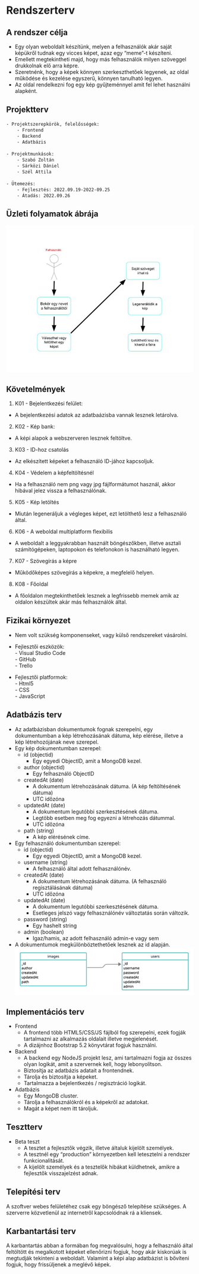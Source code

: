 # Rendszerterv
## A rendszer célja
- Egy olyan weboldalt készítünk, melyen a felhasználók akár saját képükről tudnak egy vicces képet, azaz egy “meme”-t készíteni.  
- Emellett megtekintheti majd, hogy más felhasználók milyen szöveggel drukkolnak elő arra képre. 
- Szeretnénk, hogy a képek könnyen szerkeszthetőek legyenek, az oldal működése és kezelése egyszerű, könnyen tanulható legyen.  
- Az oldal rendelkezni fog egy kép gyűjteménnyel amit fel lehet használni alapként.
## Projektterv
    - Projektszerepkörök, felelősségek: 
        - Frontend
        - Backend
        - Adatbázis

    - Projektmunkások:
        - Szabó Zoltán
        - Sárközi Dániel
        - Szél Attila

    - Ütemezés:
        - Fejlesztés: 2022.09.19-2022-09.25
        - Átadás: 2022.09.26

## Üzleti folyamatok ábrája
![Ábra 1](/Doc/imgs/abra1.jpg)
## Követelmények
1. K01 - Bejelentkezési felület:
- A bejelentkezési adatok az adatbaázisba vannak lesznek letárolva.
2. K02 - Kép bank:
- A képi alapok a webszerveren lesznek feltöltve. 
3. K03 - ID-hoz csatolás
- Az elkészített képeket a felhasználó ID-jához kapcsoljuk.
4. K04 - Védelem a képfeltöltésnél
- Ha a felhasználó nem png vagy jpg fájlformátumot használ, akkor hibával jelez vissza a felhasználónak.
5. K05 - Kép letöltés
- Miután legeneráljuk a végleges képet, ezt letölthető lesz a felhasználó által.
6. K06 - A weboldal multiplatform flexibilis
- A weboldalt a leggyakrabban használt böngészőkben, illetve asztali számítógépeken, laptopokon és telefonokon is használható legyen.
7. K07 - Szövegírás a képre
- Működőképes szövegírás a képekre, a megfelelő helyen.
8. K08 - Főoldal
- A főoldalon megtekinthetőek lesznek a legfrissebb memek amik az oldalon készültek akár más felhasználók által.

## Fizikai környezet
- Nem volt szükség komponenseket, vagy külső rendszereket vásárolni.

- Fejlesztői eszközök:  
        - Visual Studio Code  
        - GitHub  
        - Trello  
  
- Fejlesztői platformok:  
        - Html5  
        - CSS  
        - JavaScript  

## Adatbázis terv
- Az adatbázisban dokumentumok fognak szerepelni, egy dokumentumban a kép létrehozásának dátuma, kép elérése, illetve a kép létrehozójának neve szerepel.
- Egy kép dokumentumban szerepel:
    - id (objectid)
      - Egy egyedi ObjectID, amit a MongoDB kezel.
    - author (objectid)
      - Egy felhasználó ObjectID
    - createdAt (date)
      - A dokumentum létrehozásának dátuma. (A kép feltöltésének dátuma)
      - UTC időzóna
    - updatedAt (date)
      - A dokumentum legutóbbi szerkesztésének dátuma.
      - Legtöbb esetben meg fog egyezni a létrehozás dátummal.
      - UTC időzóna
    - path (string)
      - A kép elérésének címe.
- Egy felhasználó dokumentumban szerepel:
    - id (objectid)
      - Egy egyedi ObjectID, amit a MongoDB kezel.
    - username (string)
      - A felhasználó által adott felhasználónév.
    - createdAt (date)
      - A dokumentum létrehozásának dátuma. (A felhasználó regisztálásának dátuma)
      - UTC időzóna
    - updatedAt (date)
      - A dokumentum legutóbbi szerkesztésének dátuma.
      - Esetleges jelszó vagy felhasználónév változtatás során változik.
    - password (string)
      - Egy hashelt string
    - admin (boolean)
      - Igaz/hamis, az adott felhasználó admin-e vagy sem
- A dokumentumok megkülönböztethetőek lesznek az id alapján.
![Ábra 2](/Doc/imgs/abra2.jpeg)

## Implementációs terv
- Frontend
  - A frontend több HTML5/CSS/JS fájlból fog szerepelni, ezek fogják tartalmazni az alkalmazás oldalait illetve megjelenését.
  - A dizájnhoz Bootstrap 5.2 könyvtárat fogjuk használni.
- Backend
  - A backend egy NodeJS projekt lesz, ami tartalmazni fogja az összes olyan logikát, amit a szervernek kell, hogy lebonyolítson. 
  - Biztosítja az adatbázis adatait a frontendnek.
  - Tárolja és biztosítja a képeket.
  - Tartalmazza a bejelentkezés / regisztráció logikát.
- Adatbázis
  - Egy MongoDB cluster.
  - Tárolja a felhasználókról és a képekről az adatokat.
  - Magát a képet nem itt tároljuk.

## Tesztterv
- Beta teszt
    - A tesztet a fejlesztők végzik, illetve általuk kijelölt személyek.
    - A tesztnél egy “production” környezetben kell letesztelni a rendszer funkcionalitását.
    - A kijelölt személyek és a tesztelők hibákat küldhetnek, amikre a fejlesztők visszajelzést adnak.
## Telepítési terv
A szoftver webes felületéhez csak egy böngésző telepítése szükséges. A szerverre közvetlenül az internetről kapcsolódnak rá a kliensek.
## Karbantartási terv
A karbantartás abban a formában fog megvalósulni, hogy a felhasználó által feltöltött és megalkotott képeket ellenőrizni fogjuk, hogy akár kiskorúak is megtudják tekinteni a weboldalt. Valamint a képi alap adatbázist is bővíteni fogjuk, hogy frissüljenek a meglévő képek.